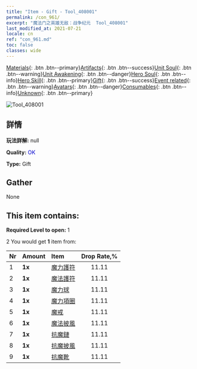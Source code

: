 ```yaml
---
title: "Item - Gift - Tool_408001"
permalink: /con_961/
excerpt: "魔法门之英雄无敌：战争纪元  Tool_408001"
last_modified_at: 2021-07-21
locale: cn
ref: "con_961.md"
toc: false
classes: wide
---
```

 [Materials](/ItemsCN/){: .btn .btn--primary}[Artifacts](/ItemsCN/Artifacts/){: .btn .btn--success}[Unit Soul](/ItemsCN/UnitSoul/){: .btn .btn--warning}[Unit Awakening](/ItemsCN/UnitAwakening/){: .btn .btn--danger}[Hero Soul](/ItemsCN/HeroSoul/){: .btn .btn--info}[Hero Skill](/ItemsCN/HeroSkill/){: .btn .btn--primary}[Gift](/ItemsCN/Gift/){: .btn .btn--success}[Event related](/ItemsCN/Events/){: .btn .btn--warning}[Avatars](/ItemsCN/Avatars/){: .btn .btn--danger}[Consumables](/ItemsCN/Consumables/){: .btn .btn--info}[Unknown](/ItemsCN/Unknown/){: .btn .btn--primary}

 ![Tool_408001](/images/t/i_907046.png)

## 詳情
 **玩法詳解:** null

 **Quality:** <span style="color: #0000CD">OK</span>

 **Type:** Gift

## Gather

  None

## This item contains:

 **Required Level to open:** 1

 2 You would get **1** item  from:

  | Nr | Amount |     Item    | Drop Rate,% |
  |:---|:-------|:------------|:---------:|
  | 1 |  **1x** | [魔力護符](/cn/Items/art_112/) | 11.11 | 
  | 2 |  **1x** | [魔法護符](/cn/Items/art_113/) | 11.11 | 
  | 3 |  **1x** | [魔力球](/cn/Items/art_114/) | 11.11 | 
  | 4 |  **1x** | [魔力項圈](/cn/Items/art_115/) | 11.11 | 
  | 5 |  **1x** | [魔戒](/cn/Items/art_116/) | 11.11 | 
  | 6 |  **1x** | [魔法披風](/cn/Items/art_117/) | 11.11 | 
  | 7 |  **1x** | [抗魔鏈](/cn/Items/art_118/) | 11.11 | 
  | 8 |  **1x** | [抗魔披風](/cn/Items/art_119/) | 11.11 | 
  | 9 |  **1x** | [抗魔靴](/cn/Items/art_120/) | 11.11 | 
